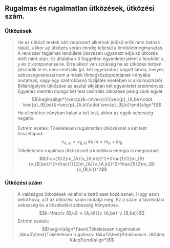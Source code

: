 ## Rugalmas és rugalmatlan ütközések, ütközési szám.

### Ütközések
>Ha az ütköző testek zárt rendszert alkotnak (külső erők nem hatnak rájuk), akkor az ütközés során mindig teljesül a lendületmegmaradás. A rendszer tagjainak lendülete összesen ugyanazt adja az ütközés előtt mint után. Ez általában 3 független egyenletet jelent a lendület x, y és z komponenseire. Erre akkor van szükség ha az ütközés térben játszódik le és nem centrális (pl. két egymáshoz vágott labda, melyek sebességvektorai nem a másik tömegközéppontjának irányába mutatnak, vagy egy szétrobbanó tűzijáték esetében is alkalmazható) Billiárdgolyók ütközése az asztal síkjában két egyenletet eredményez. Egyenes mentén mozgó két test centrális ütközése pedig csak egyet.
>$$\begin{align*}\vec{p}&=m\vec{v}\\\vec{p}_{A,be}\cdot \vec{p}_{B,be}&=\vec{p}_{A,ki}\cdot \vec{p}_{B,ki}\end{align*}$$
>Ha ellentétes irányban halad a két test, akkor az egyik sebesség negatív.
>
>Extrém esetek: Tökéletesen rugalmatlan ütközésnél a két test összetapad:
>$$v_{A,ki}=v_{B,ki}\text{ és }m=m_A+m_B$$
>Tökéletesen rugalmas ütközésnél a kinetikus energia is megmarad:
>$$\frac{1}{2}m_{A}{v_{A,be}}^2+\frac{1}{2}m_{B}{v_{B,be}}^2=\frac{1}{2}m_{A}{v_{A,ki}}^2+\frac{1}{2}m_{B}{v_{B,ki}}^2$$

### Ütközési szám
>A valóságos ütközések valahol a kettő eset közé esnek. Hogy azon belül hova, azt az ütközési szám mutatja meg. Ez a szám a távolodási sebesség és a közeledési sebesség hányadosa.
>$$k=\frac{v_{B,ki}-v_{A,ki}}{v_{A,be}-v_{B,be}}$$
>Extrém esetek:
>$$\begin{align*}\text{Tökéletesen rugalmatlan: }&k=0\\\text{Tökéletesen rugalmas: }&k=1\\\text{Általánosan: }&0\leq k\leq1\end{align*}$$